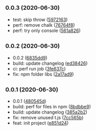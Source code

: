 ## <small>0.0.3 (2020-06-30)</small>

* test: skip throw ([5972163](https://github.com/Scrum/awesome-readme-lint-double-link/commit/5972163))
* perf: remove chalk ([76764f8](https://github.com/Scrum/awesome-readme-lint-double-link/commit/76764f8))
* perf: try only console ([561a826](https://github.com/Scrum/awesome-readme-lint-double-link/commit/561a826))



## <small>0.0.2 (2020-06-30)</small>

* 0.0.2 ([6835dd9](https://github.com/Scrum/awesome-readme-lint-double-link/commit/6835dd9))
* build: update changelog ([ed38426](https://github.com/Scrum/awesome-readme-lint-double-link/commit/ed38426))
* ci: perf run job ([3fe637c](https://github.com/Scrum/awesome-readme-lint-double-link/commit/3fe637c))
* fix: npm folder libs ([2a17ad9](https://github.com/Scrum/awesome-readme-lint-double-link/commit/2a17ad9))



## <small>0.0.1 (2020-06-30)</small>

* 0.0.1 ([480545d](https://github.com/Scrum/awesome-readme-lint-double-link/commit/480545d))
* build: perf for files in npm ([8bdbbe9](https://github.com/Scrum/awesome-readme-lint-double-link/commit/8bdbbe9))
* build: update changelog ([385a2b2](https://github.com/Scrum/awesome-readme-lint-double-link/commit/385a2b2))
* fix: remove unused t.js ([7cc565b](https://github.com/Scrum/awesome-readme-lint-double-link/commit/7cc565b))
* feat: init project ([e851d24](https://github.com/Scrum/awesome-readme-lint-double-link/commit/e851d24))



